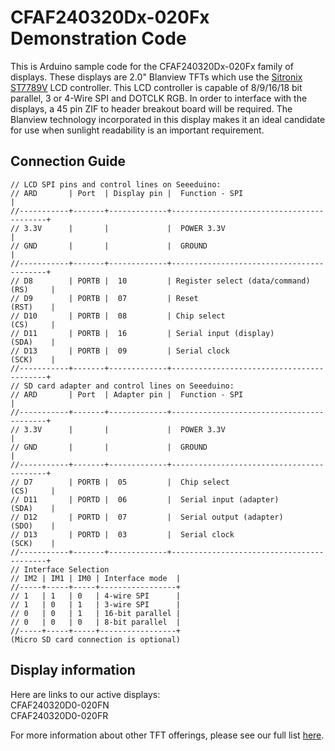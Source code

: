 # CFAF240320Dx-020Fx Demonstration Code

This is Arduino sample code for the CFAF240320Dx-020Fx family of displays. These displays are 2.0" Blanview TFTs which use the [Sitronix ST7789V](https://www.crystalfontz.com/controllers/Sitronix/ST7789V/) LCD controller. This LCD controller is capable of 8/9/16/18 bit parallel, 3 or 4-Wire SPI and DOTCLK RGB. In order to interface with the displays, a 45 pin ZIF to header breakout board will be required. The Blanview technology incorporated in this display makes it an ideal candidate for use when sunlight readability is an important requirement.
 
## Connection Guide
```
// LCD SPI pins and control lines on Seeeduino:
// ARD       | Port  | Display pin |  Function - SPI                          |
//-----------+-------+-------------+------------------------------------------+
// 3.3V      |       |             |  POWER 3.3V                              |
// GND       |       |             |  GROUND                                  |
//-----------+-------+-------------+------------------------------------------+
// D8        | PORTB |  10         | Register select (data/command)  (RS)     |
// D9        | PORTB |  07         | Reset                           (RST)    |
// D10       | PORTB |  08         | Chip select                     (CS)     |
// D11       | PORTB |  16         | Serial input (display)          (SDA)    |
// D13       | PORTB |  09         | Serial clock                    (SCK)    |
//-----------+-------+-------------+------------------------------------------+
// SD card adapter and control lines on Seeeduino:
// ARD       | Port  | Adapter pin |  Function - SPI                          |
//-----------+-------+-------------+------------------------------------------+
// 3.3V      |       |             |  POWER 3.3V                              |
// GND       |       |             |  GROUND                                  |
//-----------+-------+-------------+------------------------------------------+
// D7        | PORTB |  05         |  Chip select 				     (CS)     |
// D11       | PORTD |  06         |  Serial input (adapter)         (SDA)    |
// D12       | PORTD |  07         |  Serial output (adapter)        (SDO)    |
// D13       | PORTD |  03         |  Serial clock                   (SCK)    |
//-----------+-------+-------------+------------------------------------------+
// Interface Selection
// IM2 | IM1 | IM0 | Interface mode  |
//-----+-----+-----+-----------------+
// 1   | 1   | 0   | 4-wire SPI      |
// 1   | 0   | 1   | 3-wire SPI      |
// 0   | 0   | 1   | 16-bit parallel |
// 0   | 0   | 0   | 8-bit parallel  |
//-----+-----+-----+-----------------+
(Micro SD card connection is optional)
```
## Display information
Here are links to our active displays:\
CFAF240320D0-020FN\
CFAF240320D0-020FR

For more information about other TFT offerings, please see our full list [here](https://www.crystalfontz.com/c/tft-lcd-displays/25).